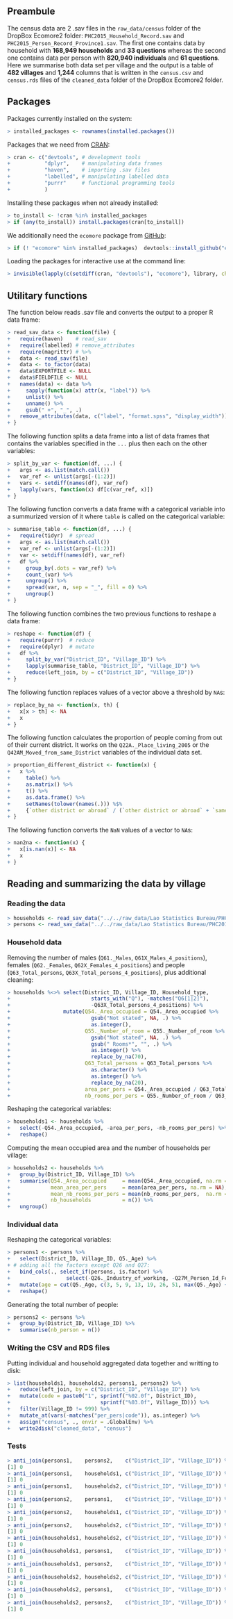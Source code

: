 
<!--
IMAGES:
Insert them with: ![alt text](image.png)
You can also resize them if needed: convert image.png -resize 50% image.png
If you want to center the image, go through HTML code:
<div style="text-align:center"><img src ="image.png"/></div>

REFERENCES:
For references: Put all the bibTeX references in the file "references.bib"
in the current folder and cite the references as @key or [@key] in the text.
Uncomment the bibliography field in the above header and put a "References"
title wherever you want to display the reference list.
-->
Preambule
---------

The census data are 2 .sav files in the `raw_data/census` folder of the DropBox Ecomore2 folder: `PHC2015_Household_Record.sav` and `PHC2015_Person_Record_Province1.sav`. The first one contains data by household with **168,949 households** and **33 questions** whereas the second one contains data per person with **820,940 individuals** and **61 questions**. Here we summarise both data set per village and the output is a table of **482 villages** and **1,244** columns that is written in the `census.csv` and `census.rds` files of the `cleaned_data` folder of the DropBox Ecomore2 folder.

Packages
--------

Packages currently installed on the system:

``` r
> installed_packages <- rownames(installed.packages())
```

Packages that we need from [CRAN](https://cran.r-project.org):

``` r
> cran <- c("devtools", # development tools
+           "dplyr",    # manipulating data frames
+           "haven",    # importing .sav files
+           "labelled", # manipulating labelled data
+           "purrr"     # functional programming tools
+           )
```

Installing these packages when not already installed:

``` r
> to_install <- !cran %in% installed_packages
> if (any(to_install)) install.packages(cran[to_install])
```

We additionally need the `ecomore` package from [GitHub](https://github.com/ecomore2/ecomore):

``` r
> if (! "ecomore" %in% installed_packages)  devtools::install_github("ecomore2/ecomore")
```

Loading the packages for interactive use at the command line:

``` r
> invisible(lapply(c(setdiff(cran, "devtools"), "ecomore"), library, character.only = TRUE))
```

Utilitary functions
-------------------

The function below reads .sav file and converts the output to a proper R data frame:

``` r
> read_sav_data <- function(file) {
+   require(haven)    # read_sav
+   require(labelled) # remove_attributes
+   require(magrittr) # %>% 
+   data <- read_sav(file)
+   data <- to_factor(data)
+   data$EXPORTFILE <- NULL
+   data$FIELDFILE <- NULL
+   names(data) <- data %>%
+     sapply(function(x) attr(x, "label")) %>%
+     unlist() %>%
+     unname() %>%
+     gsub(" +", "_", .)
+   remove_attributes(data, c("label", "format.spss", "display_width"))
+ }
```

The following function splits a data frame into a list of data frames that contains the variables specified in the `...` plus then each on the other variables:

``` r
> split_by_var <- function(df, ...) {
+   args <- as.list(match.call())
+   var_ref <- unlist(args[-(1:2)])
+   vars <- setdiff(names(df), var_ref)
+   lapply(vars, function(x) df[c(var_ref, x)])
+ }
```

The following function converts a data frame with a categorical variable into a summurized version of it where `table` is called on the categorical variable:

``` r
> summarise_table <- function(df, ...) {
+   require(tidyr)  # spread
+   args <- as.list(match.call())
+   var_ref <- unlist(args[-(1:2)])
+   var <- setdiff(names(df), var_ref)
+   df %>%
+     group_by(.dots = var_ref) %>%
+     count_(var) %>%
+     ungroup() %>%
+     spread(var, n, sep = "_", fill = 0) %>% 
+     ungroup()
+ }
```

The following function combines the two previous functions to reshape a data frame:

``` r
> reshape <- function(df) {
+   require(purrr)  # reduce
+   require(dplyr)  # mutate
+   df %>%
+     split_by_var("District_ID", "Village_ID") %>%
+     lapply(summarise_table, "District_ID", "Village_ID") %>% 
+     reduce(left_join, by = c("District_ID", "Village_ID"))
+ }
```

The following function replaces values of a vector above a threshold by `NA`s:

``` r
> replace_by_na <- function(x, th) {
+   x[x > th] <- NA
+   x
+ }
```

The following function calculates the proportion of people coming from out of their current district. It works on the `Q22A._Place_living_2005` or the `Q42AM_Moved_from_same_District` variables of the individual data set.

``` r
> proportion_different_district <- function(x) {
+   x %>% 
+     table() %>%
+     as.matrix() %>%
+     t() %>%
+     as.data.frame() %>% 
+     setNames(tolower(names(.))) %$% 
+     {`other district or abroad` / (`other district or abroad` + `same district`)}
+ }
```

The following function converts the `NaN` values of a vector to `NA`s:

``` r
> nan2na <- function(x) {
+   x[is.nan(x)] <- NA
+   x
+ }
```

Reading and summarizing the data by village
-------------------------------------------

### Reading the data

``` r
> households <- read_sav_data("../../raw_data/Lao Statistics Bureau/PHC2015_Household_Record.sav")
> persons <- read_sav_data("../../raw_data/Lao Statistics Bureau/PHC2015_Person_Record_Province1.sav")
```

### Household data

Removing the number of males (`Q61._Males`, `Q61X_Males_4_positions`), females (`Q62._Females`, `Q62X_Females_4_positions`) and people (`Q63_Total_persons`, `Q63X_Total_persons_4_positions`), plus additional cleaning:

``` r
> households %<>% select(District_ID, Village_ID, Household_type,
+                          starts_with("Q"), -matches("Q6[1|2]"),
+                          -Q63X_Total_persons_4_positions) %>%
+                 mutate(Q54._Area_occupied = Q54._Area_occupied %>% 
+                          gsub("Not stated", NA, .) %>% 
+                          as.integer(),
+                        Q55._Number_of_room = Q55._Number_of_room %>% 
+                          gsub("Not stated", NA, .) %>% 
+                          gsub(" Rooms*", "", .) %>% 
+                          as.integer() %>% 
+                          replace_by_na(70),
+                        Q63_Total_persons = Q63_Total_persons %>% 
+                          as.character() %>% 
+                          as.integer() %>% 
+                          replace_by_na(20),
+                        area_per_pers = Q54._Area_occupied / Q63_Total_persons,
+                        nb_rooms_per_pers = Q55._Number_of_room / Q63_Total_persons)
```

Reshaping the categorical variables:

``` r
> households1 <- households %>% 
+   select(-Q54._Area_occupied, -area_per_pers, -nb_rooms_per_pers) %>% 
+   reshape()
```

Computing the mean occupied area and the number of households per village:

``` r
> households2 <- households %>%
+   group_by(District_ID, Village_ID) %>% 
+   summarise(Q54._Area_occupied     = mean(Q54._Area_occupied, na.rm = NA),
+             mean_area_per_pers     = mean(area_per_pers, na.rm = NA),
+             mean_nb_rooms_per_pers = mean(nb_rooms_per_pers,  na.rm = NA),
+             nb_households          = n()) %>% 
+   ungroup()
```

### Individual data

Reshaping the categorical variables:

``` r
> persons1 <- persons %>%
+   select(District_ID, Village_ID, Q5._Age) %>%
+ # adding all the factors except Q26 and Q27:
+   bind_cols(., select_if(persons, is.factor) %>%
+                  select(-Q26._Industry_of_working, -Q27M_Person_Id_Fertility)) %>%
+   mutate(age = cut(Q5._Age, c(3, 5, 9, 13, 19, 26, 51, max(Q5._Age) + 1), right = FALSE)) %>%
+   reshape()
```

Generating the total number of people:

``` r
> persons2 <- persons %>%
+   group_by(District_ID, Village_ID) %>% 
+   summarise(nb_person = n())
```

### Writing the CSV and RDS files

Putting individual and household aggregated data together and writting to disk:

``` r
> list(households1, households2, persons1, persons2) %>% 
+   reduce(left_join, by = c("District_ID", "Village_ID")) %>%
+   mutate(code = paste0("1", sprintf("%02.0f", District_ID),
+                             sprintf("%03.0f", Village_ID))) %>% 
+   filter(Village_ID != 999) %>% 
+   mutate_at(vars(-matches("per_pers|code")), as.integer) %>% 
+   assign("census", ., envir = .GlobalEnv) %>% 
+   write2disk("cleaned_data", "census")
```

### Tests

``` r
> anti_join(persons1,    persons2,    c("District_ID", "Village_ID")) %>% nrow()
[1] 0
> anti_join(persons1,    households1, c("District_ID", "Village_ID")) %>% nrow()
[1] 0
> anti_join(persons1,    households2, c("District_ID", "Village_ID")) %>% nrow()
[1] 0
> anti_join(persons2,    persons1,    c("District_ID", "Village_ID")) %>% nrow()
[1] 0
> anti_join(persons2,    households1, c("District_ID", "Village_ID")) %>% nrow()
[1] 0
> anti_join(persons2,    households2, c("District_ID", "Village_ID")) %>% nrow()
[1] 0
> anti_join(households1, households2, c("District_ID", "Village_ID")) %>% nrow()
[1] 0
> anti_join(households1, persons1,    c("District_ID", "Village_ID")) %>% nrow()
[1] 0
> anti_join(households1, persons2,    c("District_ID", "Village_ID")) %>% nrow()
[1] 0
> anti_join(households2, households2, c("District_ID", "Village_ID")) %>% nrow()
[1] 0
> anti_join(households2, persons1,    c("District_ID", "Village_ID")) %>% nrow()
[1] 0
> anti_join(households2, persons2,    c("District_ID", "Village_ID")) %>% nrow()
[1] 0
```
